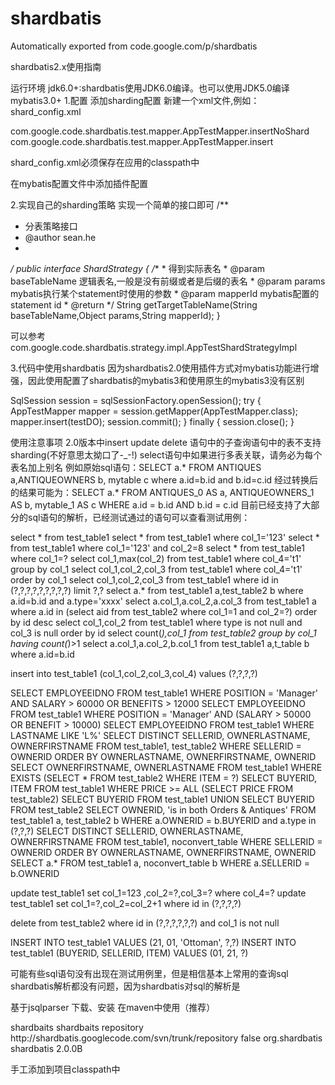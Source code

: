 # shardbatis
Automatically exported from code.google.com/p/shardbatis


shardbatis2.x使用指南

运行环境
jdk6.0+:shardbatis使用JDK6.0编译。也可以使用JDK5.0编译
mybatis3.0+
1.配置
添加sharding配置
新建一个xml文件,例如：shard_config.xml


<?xml version="1.0" encoding="UTF-8"?>
<!DOCTYPE shardingConfig PUBLIC "-//shardbatis.googlecode.com//DTD Shardbatis 2.0//EN"
  "http://shardbatis.googlecode.com/dtd/shardbatis-config.dtd">
<shardingConfig>
        <!--
                ignoreList可选配置
                ignoreList配置的mapperId会被分表参加忽略解析,不会对sql进行修改
        -->
        <ignoreList>
                <value>com.google.code.shardbatis.test.mapper.AppTestMapper.insertNoShard</value>
        </ignoreList>
        <!-- 
                parseList可选配置
                如果配置了parseList,只有在parseList范围内并且不再ignoreList内的sql才会被解析和修改
        -->
        <parseList>
                <value>com.google.code.shardbatis.test.mapper.AppTestMapper.insert</value>
        </parseList>
        <!-- 
                配置分表策略
        -->
        <strategy tableName="APP_TEST" strategyClass="com.google.code.shardbatis.strategy.impl.AppTestShardStrategyImpl"/>      
</shardingConfig>


shard_config.xml必须保存在应用的classpath中

在mybatis配置文件中添加插件配置

<plugins>
        <plugin interceptor="com.google.code.shardbatis.plugin.ShardPlugin">
                <property name="shardingConfig" value="shard_config.xml"/>
        </plugin>
</plugins> 

2.实现自己的sharding策略
实现一个简单的接口即可
/**
 * 分表策略接口
 * @author sean.he
 *
 */
public interface ShardStrategy {
        /**
         * 得到实际表名
         * @param baseTableName 逻辑表名,一般是没有前缀或者是后缀的表名
         * @param params mybatis执行某个statement时使用的参数
         * @param mapperId mybatis配置的statement id
         * @return
         */
        String getTargetTableName(String baseTableName,Object params,String mapperId);
}

可以参考
  com.google.code.shardbatis.strategy.impl.AppTestShardStrategyImpl
  
3.代码中使用shardbatis
因为shardbatis2.0使用插件方式对mybatis功能进行增强，因此使用配置了shardbatis的mybatis3和使用原生的mybatis3没有区别

SqlSession session = sqlSessionFactory.openSession();
try {
        AppTestMapper mapper = session.getMapper(AppTestMapper.class);
  mapper.insert(testDO);
        session.commit();
} finally {
        session.close();
}

使用注意事项
2.0版本中insert update delete 语句中的子查询语句中的表不支持sharding(不好意思太拗口了-_-!)
select语句中如果进行多表关联，请务必为每个表名加上别名
例如原始sql语句：SELECT a.* FROM ANTIQUES a,ANTIQUEOWNERS b, mytable c where a.id=b.id and b.id=c.id
经过转换后的结果可能为：SELECT a.* FROM ANTIQUES_0 AS a, ANTIQUEOWNERS_1 AS b, mytable_1 AS c WHERE a.id = b.id AND b.id = c.id
目前已经支持了大部分的sql语句的解析，已经测试通过的语句可以查看测试用例：

select * from test_table1
select * from test_table1 where col_1='123'
select * from test_table1 where col_1='123' and col_2=8
select * from test_table1 where col_1=?
select col_1,max(col_2) from test_table1 where col_4='t1' group by col_1
select col_1,col_2,col_3 from test_table1 where col_4='t1' order by col_1
select col_1,col_2,col_3 from test_table1 where id in (?,?,?,?,?,?,?,?,?) limit ?,?
select a.*  from test_table1 a,test_table2 b where a.id=b.id and a.type='xxxx'
select a.col_1,a.col_2,a.col_3 from test_table1 a where a.id in (select aid from test_table2 where col_1=1 and col_2=?) order by id desc
select col_1,col_2 from test_table1 where type is not null and col_3 is null order by id
select count(*),col_1 from test_table2 group by col_1 having count(*)>1
select a.col_1,a.col_2,b.col_1 from test_table1 a,t_table b where a.id=b.id

insert into test_table1 (col_1,col_2,col_3,col_4) values (?,?,?,?)

SELECT EMPLOYEEIDNO FROM test_table1 WHERE POSITION = 'Manager' AND SALARY > 60000 OR BENEFITS > 12000
SELECT EMPLOYEEIDNO FROM test_table1 WHERE POSITION = 'Manager' AND (SALARY > 50000 OR BENEFIT > 10000)
SELECT EMPLOYEEIDNO FROM test_table1 WHERE LASTNAME LIKE 'L%'
SELECT DISTINCT SELLERID, OWNERLASTNAME, OWNERFIRSTNAME FROM test_table1, test_table2 WHERE SELLERID = OWNERID ORDER BY OWNERLASTNAME, OWNERFIRSTNAME, OWNERID
SELECT OWNERFIRSTNAME, OWNERLASTNAME FROM test_table1 WHERE EXISTS (SELECT * FROM test_table2 WHERE ITEM = ?)
SELECT BUYERID, ITEM FROM test_table1 WHERE PRICE >= ALL (SELECT PRICE FROM test_table2)
SELECT BUYERID FROM test_table1 UNION SELECT BUYERID FROM test_table2
SELECT OWNERID, 'is in both Orders & Antiques' FROM test_table1 a, test_table2 b WHERE a.OWNERID = b.BUYERID and a.type in (?,?,?)
SELECT DISTINCT SELLERID, OWNERLASTNAME, OWNERFIRSTNAME FROM test_table1, noconvert_table WHERE SELLERID = OWNERID ORDER BY OWNERLASTNAME, OWNERFIRSTNAME, OWNERID
SELECT a.* FROM test_table1 a, noconvert_table b WHERE a.SELLERID = b.OWNERID 

update test_table1 set col_1=123 ,col_2=?,col_3=? where col_4=?
update test_table1 set col_1=?,col_2=col_2+1 where id in (?,?,?,?)

delete from test_table2 where id in (?,?,?,?,?,?) and col_1 is not null

INSERT INTO test_table1 VALUES (21, 01, 'Ottoman', ?,?)
INSERT INTO test_table1 (BUYERID, SELLERID, ITEM) VALUES (01, 21, ?)

可能有些sql语句没有出现在测试用例里，但是相信基本上常用的查询sql shardbatis解析都没有问题，因为shardbatis对sql的解析是

基于jsqlparser
下载、安装
在maven中使用（推荐）

<!-- 新增远程仓库设置 -->

<repository>
        <id>shardbaits</id>
        <name>shardbaits repository</name>
        <url>http://shardbatis.googlecode.com/svn/trunk/repository</url>
        <snapshots>
                <enabled>false</enabled>
        </snapshots>
</repository>

<!-- 声明依赖 -->
<dependency>
        <groupId>org.shardbatis</groupId>
        <artifactId>shardbatis</artifactId>
        <version>2.0.0B</version>
</dependency>

手工添加到项目classpath中

